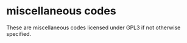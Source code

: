 # miscellaneous codes
These are miscellaneous codes licensed under GPL3 if not otherwise specified.


